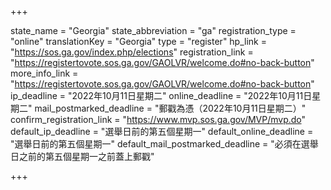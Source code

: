 +++

state_name = "Georgia"
state_abbreviation = "ga"
registration_type = "online"
translationKey = "Georgia"
type = "register"
hp_link = "https://sos.ga.gov/index.php/elections"
registration_link = "https://registertovote.sos.ga.gov/GAOLVR/welcome.do#no-back-button"
more_info_link = "https://registertovote.sos.ga.gov/GAOLVR/welcome.do#no-back-button"
ip_deadline = "2022年10月11日星期二"
online_deadline = "2022年10月11日星期二"
mail_postmarked_deadline = "郵戳為憑（2022年10月11日星期二）"
confirm_registration_link = "https://www.mvp.sos.ga.gov/MVP/mvp.do"
default_ip_deadline = "選舉日前的第五個星期一"
default_online_deadline = "選舉日前的第五個星期一"
default_mail_postmarked_deadline = "必須在選舉日之前的第五個星期一之前蓋上郵戳"

+++